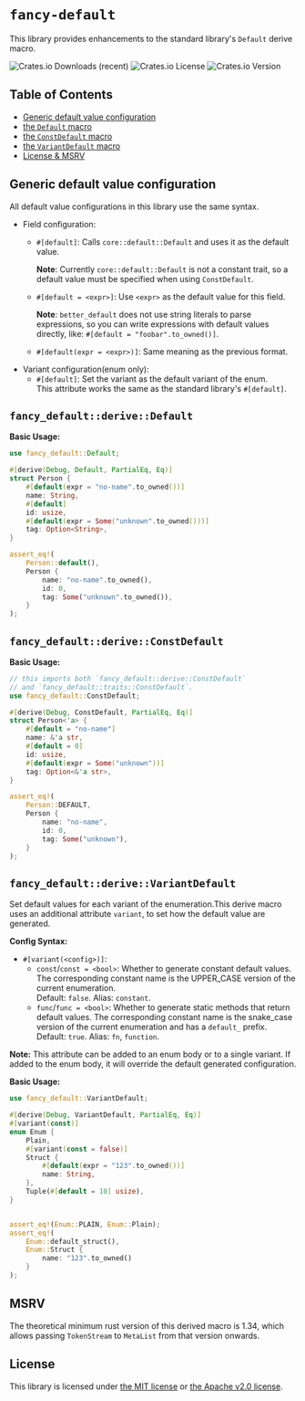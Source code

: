# `fancy-default`

This library provides enhancements to the standard library's `Default` derive macro.

![Crates.io Downloads (recent)](https://img.shields.io/crates/dr/fancy-default?logo=rust&link=https%3A%2F%2Fcrates.io%2Fcrates%2Ffancy-default)
![Crates.io License](https://img.shields.io/crates/l/fancy-default)
![Crates.io Version](https://img.shields.io/crates/v/fancy-default)

## Table of Contents

- [Generic default value configuration](#generic-default-value-configuration)
- [the `Default` macro](#fancy_defaultderivedefault)
- [the `ConstDefault` macro](#fancy_defaultderiveconstdefault)
- [the `VariantDefault` macro](#fancy_defaultderivevariantdefault)
- [License & MSRV](#msrv)

## Generic default value configuration

All default value configurations in this library use the same syntax.

- Field configuration:
  - `#[default]`: Calls `core::default::Default` and uses it as the default value.

    **Note**: Currently `core::default::Default` is not a constant trait,
    so a default value must be specified when using `ConstDefault`.
  - `#[default = <expr>]`: Use `<expr>` as the default value for this field.

    **Note**: `better_default` does not use string literals to parse expressions,
    so you can write expressions with default values directly,
    like: `#[default = "foobar".to_owned()]`.
  - `#[default(expr = <expr>)]`: Same meaning as the previous format.
- Variant configuration(enum only):
  - `#[default]`: Set the variant as the default variant of the enum.  
    This attribute works the same as the standard library's `#[default]`.

## `fancy_default::derive::Default`

**Basic Usage:**

```rust
use fancy_default::Default;

#[derive(Debug, Default, PartialEq, Eq)]
struct Person {
    #[default(expr = "no-name".to_owned())]
    name: String,
    #[default]
    id: usize,
    #[default(expr = Some("unknown".to_owned()))]
    tag: Option<String>,
}

assert_eq!(
    Person::default(),
    Person {
        name: "no-name".to_owned(),
        id: 0,
        tag: Some("unknown".to_owned()),
    }
);
```

## `fancy_default::derive::ConstDefault`

**Basic Usage:**

```rust
// this imports both `fancy_default::derive::ConstDefault`
// and `fancy_default::traits::ConstDefault`.
use fancy_default::ConstDefault;

#[derive(Debug, ConstDefault, PartialEq, Eq)]
struct Person<'a> {
    #[default = "no-name"]
    name: &'a str,
    #[default = 0]
    id: usize,
    #[default(expr = Some("unknown"))]
    tag: Option<&'a str>,
}

assert_eq!(
    Person::DEFAULT,
    Person {
        name: "no-name",
        id: 0,
        tag: Some("unknown"),
    }
);
```

## `fancy_default::derive::VariantDefault`

Set default values for each variant of the enumeration.This derive macro uses an additional attribute `variant`, to set how the default value are generated.

**Config Syntax:**

- `#[variant(<config>)]`:
  - `const`/`const = <bool>`: Whether to generate constant default values.
  The corresponding constant name is the UPPER_CASE version of the current enumeration.  
  Default: `false`.
  Alias: `constant`.
  - `func`/`func = <bool>`: Whether to generate static methods that return default values.
  The corresponding constant name is the snake_case version of the current enumeration and has a `default_` prefix.  
  Default: `true`.
  Alias: `fn`, `function`.

**Note:** This attribute can be added to an enum body or to a single variant.
If added to the enum body, it will override the default generated configuration.

**Basic Usage:**

```rust
use fancy_default::VariantDefault;

#[derive(Debug, VariantDefault, PartialEq, Eq)]
#[variant(const)]
enum Enum {
    Plain,
    #[variant(const = false)]
    Struct {
        #[default(expr = "123".to_owned())]
        name: String,
    },
    Tuple(#[default = 10] usize),
}


assert_eq!(Enum::PLAIN, Enum::Plain);
assert_eq!(
    Enum::default_struct(),
    Enum::Struct {
        name: "123".to_owned()
    }
);
```

## MSRV

The theoretical minimum rust version of this derived macro is 1.34,
which allows passing `TokenStream` to `MetaList` from that version onwards.

## License

This library is licensed under [the MIT license](../../LICENSE-MIT) or [the Apache v2.0 license](../../LICENSE-APACHE).

